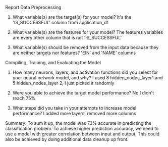 Report
Data Preprocessing

1. What variable(s) are the target(s) for your model?
It's the 'IS_SUCCESSFUL' column from application_df

2. What variable(s) are the features for your model?
The features variables are every other column that is not 'IS_SUCCESSFUL'

3. What variable(s) should be removed from the input data because they are neither targets nor features?
'EIN' and 'NAME' columns

Compiling, Training, and Evaluating the Model

1. How many neurons, layers, and activation functions did you select for your neural network model, and why?
I used 8 hidden_nodes_layer1 and 5 hidden_nodes_layer 2, I just picked it randomly

2. Were you able to achieve the target model performance?
No I didn't reach 75%

3. What steps did you take in your attempts to increase model performance?
I added more layers, removed more columns

Summary: 
To sum it up, the model was 73% accurate in predicting the classification problem. To achieve higher prediction accuracy, we need to use a model with greater correlation between input and output. This could also be achieved by doing additional data cleanup up front. 